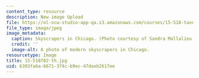 ```yaml
---
content_type: resource
description: New image Upload
file: https://ol-ocw-studio-app-qa.s3.amazonaws.com/courses/15-518-taxes-and-business-strategy-fall-2002/6303fa6a6671374cb9ec47daeb2617ee_15-518f02-th.jpg
file_type: image/jpeg
image_metadata:
  caption: Skyscrapers in Chicago. (Photo courtesy of Sandra Mallalieu.)
  credit: ''
  image-alt: A photo of modern skyscrapers in Chicago.
resourcetype: Image
title: 15-518f02-th.jpg
uid: 6303fa6a-6671-374c-b9ec-47daeb2617ee
---
```

